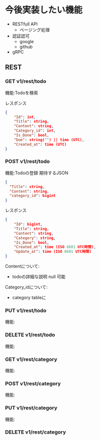 # 今後実装したい機能
- RESTfull API
  - ページング処理
- 認証認可
  - google
  - github
- gRPC
## REST
### GET v1/rest/todo
機能:Todoを検索

レスポンス
```json
{
    "Id": int,
    "Title": string,
    "Content": string,
    "Category_id": int,
    "Is_Done": bool,
    "Due": string("") || time (UTC),
    "Created_at": time (UTC)
}
```

### POST v1/rest/todo
機能:Todoの登録
期待するJSON
```JSON
{
  "Title": string,
  "Content": string,
  "category_id": bigint
}
```

レスポンス
```JSON
{
    "Id": bigint,
    "Title": string,
    "Content": string,
    "Category": string,
    "Is_Done": bool,
    "Created_at": time (ISO 8601 UTC時間),
    "Update_at": time (ISO 8601 UTC時間)
}
```



Contentについて:
  - todoの詳細な説明 null 可能

Category_idについて:
- category tableに
### PUT v1/rest/todo
機能:
### DELETE v1/rest/todo
機能:


### GET v1/rest/category
機能:
### POST v1/rest/category
機能:
### PUT v1/rest/category
機能:
### DELETE v1/rest/category